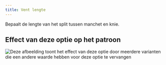 ```yaml
---
title: Vent lengte
---
```


Bepaalt de lengte van het split tussen manchet en knie.

## Effect van deze optie op het patroon

![Deze afbeelding toont het effect van deze optie door meerdere varianten die een andere waarde hebben voor deze optie te vervangen](cornelius_ventlength_sample.svg "Effect van deze optie op het patroon")
